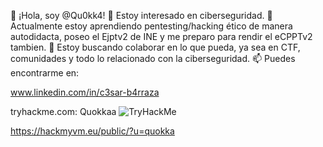 👋 ¡Hola, soy @Qu0kk4!
👀 Estoy interesado en ciberseguridad.
🌱 Actualmente estoy aprendiendo pentesting/hacking ético de manera autodidacta, poseo el Ejptv2 de INE y me preparo para rendir el eCPPTv2 tambien.
💞️ Estoy buscando colaborar en lo que pueda, ya sea en CTF, comunidades y todo lo relacionado con la ciberseguridad.
📫 Puedes encontrarme en:  

www.linkedin.com/in/c3sar-b4rraza

tryhackme.com: Quokkaa 
<img src="https://tryhackme-badges.s3.amazonaws.com/Quokkaa.png" alt="TryHackMe">

https://hackmyvm.eu/public/?u=quokka
